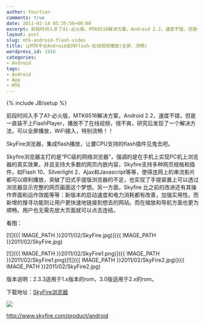 ```yaml
---
author: Yourtion
comments: true
date: 2011-02-14 05:35:56+00:00
excerpt: 前段时间入手了A1-必火版，MTK6516解决方案，Android 2.2，速度不错，但是一直装不上FlashPlayer，播放不了在线视频，很不爽，研究后发现了一个解决方法，可以全屏播放，WiFi接入，特别流畅！！
layout: post
slug: mtk-android-flash-video
title: 让MTK平台Android支持Flash-在线视频播放(全屏、流畅)
wordpress_id: 1916
categories:
- Android
tags:
- Android
- App
- MTK
---
```

{% include JB/setup %}

前段时间入手了A1-必火版，MTK6516解决方案，Android 2.2，速度不错，但是一直装不上FlashPlayer，播放不了在线视频，很不爽，研究后发现了一个解决方法，可以全屏播放，WiFi接入，特别流畅！！

SkyFire浏览器，集成flash播放，让要CPU支持的flash插件见鬼去吧。

Skyfire浏览器主打的是“PC级的网络浏览器”，强调的是在手机上实现PC机上浏览器的真实效果，并且支持大多数的网页内嵌内容，Skyfire支持多种网页规格和插件，如Flash 10、Silverlight 2、Ajax和Javascript等等，使得连网上的串流影片都可以顺利播放，突破了旧式手提版浏览器的不足，也实现了手提装置上可以透过浏览器显示完整的网页画面这个梦想。另一方面，Skyfire 比之前的改进还有其操作界面和运作效能等等：新版本的启动速度和电力消耗都有改善，加强实用性。而新增的搜寻功能则让用户更快速地链接到想去的网站。而在缩放和导航方面也更为顺畅，用户也无需先放大页面就可以点击连结。

看图：

[![]({{ IMAGE_PATH }}2011/02/SkyFire.jpg)]({{ IMAGE_PATH }}2011/02/SkyFire.jpg)

[![]({{ IMAGE_PATH }}2011/02/SkyFire1.png)]({{ IMAGE_PATH }}2011/02/SkyFire1.png)[![]({{ IMAGE_PATH }}2011/02/SkyFire2.jpg)]({{ IMAGE_PATH }}2011/02/SkyFire2.jpg)

版本说明：2.3.3适用于1.x版本的rom，3.0版适用于2.x的rom。

下载地址：[SkyFire浏览器](http://dl.dbank.com/c08rf3j7g8)

![](http://www.skyfire.com/images/stories/android_qrcode.png)

http://www.skyfire.com/product/android
